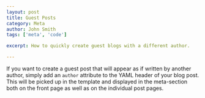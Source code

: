```yaml
---
layout: post
title: Guest Posts
category: Meta
author: John Smith
tags: ['meta', 'code']

excerpt: How to quickly create guest blogs with a different author.

---
```


If you want to create a guest post that will appear as if written by another author, simply add an `author` attribute to the
YAML header of your blog post. This will be picked up in the template and displayed in the meta-section both on the front page
as well as on the individual post pages.
